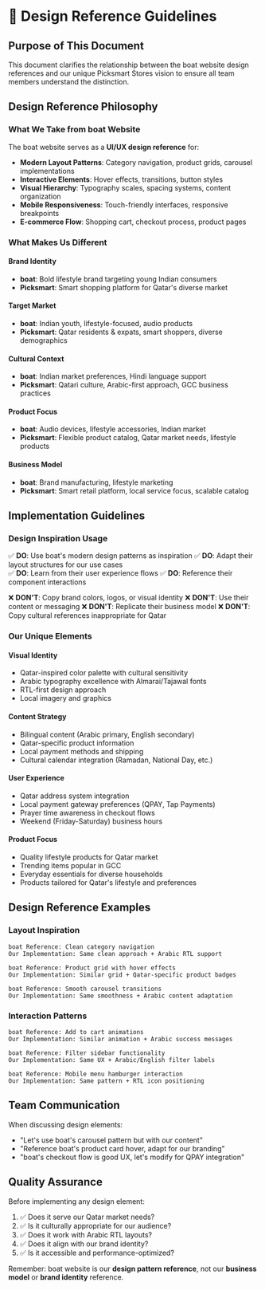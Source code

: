# 🎨 Design Reference Guidelines

## Purpose of This Document
This document clarifies the relationship between the boat website design references and our unique Picksmart Stores vision to ensure all team members understand the distinction.

## Design Reference Philosophy

### What We Take from boat Website
The boat website serves as a **UI/UX design reference** for:
- **Modern Layout Patterns**: Category navigation, product grids, carousel implementations
- **Interactive Elements**: Hover effects, transitions, button styles
- **Visual Hierarchy**: Typography scales, spacing systems, content organization
- **Mobile Responsiveness**: Touch-friendly interfaces, responsive breakpoints
- **E-commerce Flow**: Shopping cart, checkout process, product pages

### What Makes Us Different

#### Brand Identity
- **boat**: Bold lifestyle brand targeting young Indian consumers
- **Picksmart**: Smart shopping platform for Qatar's diverse market

#### Target Market
- **boat**: Indian youth, lifestyle-focused, audio products
- **Picksmart**: Qatar residents & expats, smart shoppers, diverse demographics

#### Cultural Context
- **boat**: Indian market preferences, Hindi language support
- **Picksmart**: Qatari culture, Arabic-first approach, GCC business practices

#### Product Focus
- **boat**: Audio devices, lifestyle accessories, Indian market
- **Picksmart**: Flexible product catalog, Qatar market needs, lifestyle products

#### Business Model
- **boat**: Brand manufacturing, lifestyle marketing
- **Picksmart**: Smart retail platform, local service focus, scalable catalog

## Implementation Guidelines

### Design Inspiration Usage
✅ **DO**: Use boat's modern design patterns as inspiration
✅ **DO**: Adapt their layout structures for our use cases  
✅ **DO**: Learn from their user experience flows
✅ **DO**: Reference their component interactions

❌ **DON'T**: Copy brand colors, logos, or visual identity
❌ **DON'T**: Use their content or messaging
❌ **DON'T**: Replicate their business model
❌ **DON'T**: Copy cultural references inappropriate for Qatar

### Our Unique Elements

#### Visual Identity
- Qatar-inspired color palette with cultural sensitivity
- Arabic typography excellence with Almarai/Tajawal fonts
- RTL-first design approach
- Local imagery and graphics

#### Content Strategy
- Bilingual content (Arabic primary, English secondary)
- Qatar-specific product information
- Local payment methods and shipping
- Cultural calendar integration (Ramadan, National Day, etc.)

#### User Experience
- Qatar address system integration
- Local payment gateway preferences (QPAY, Tap Payments)
- Prayer time awareness in checkout flows
- Weekend (Friday-Saturday) business hours

#### Product Focus
- Quality lifestyle products for Qatar market
- Trending items popular in GCC
- Everyday essentials for diverse households
- Products tailored for Qatar's lifestyle and preferences

## Design Reference Examples

### Layout Inspiration
```
boat Reference: Clean category navigation
Our Implementation: Same clean approach + Arabic RTL support

boat Reference: Product grid with hover effects  
Our Implementation: Similar grid + Qatar-specific product badges

boat Reference: Smooth carousel transitions
Our Implementation: Same smoothness + Arabic content adaptation
```

### Interaction Patterns
```
boat Reference: Add to cart animations
Our Implementation: Similar animation + Arabic success messages

boat Reference: Filter sidebar functionality
Our Implementation: Same UX + Arabic/English filter labels

boat Reference: Mobile menu hamburger interaction
Our Implementation: Same pattern + RTL icon positioning
```

## Team Communication

When discussing design elements:
- "Let's use boat's carousel pattern but with our content"
- "Reference boat's product card hover, adapt for our branding"
- "boat's checkout flow is good UX, let's modify for QPAY integration"

## Quality Assurance

Before implementing any design element:
1. ✅ Does it serve our Qatar market needs?
2. ✅ Is it culturally appropriate for our audience?
3. ✅ Does it work with Arabic RTL layouts?
4. ✅ Does it align with our brand identity?
5. ✅ Is it accessible and performance-optimized?

Remember: boat website is our **design pattern reference**, not our **business model** or **brand identity** reference. 